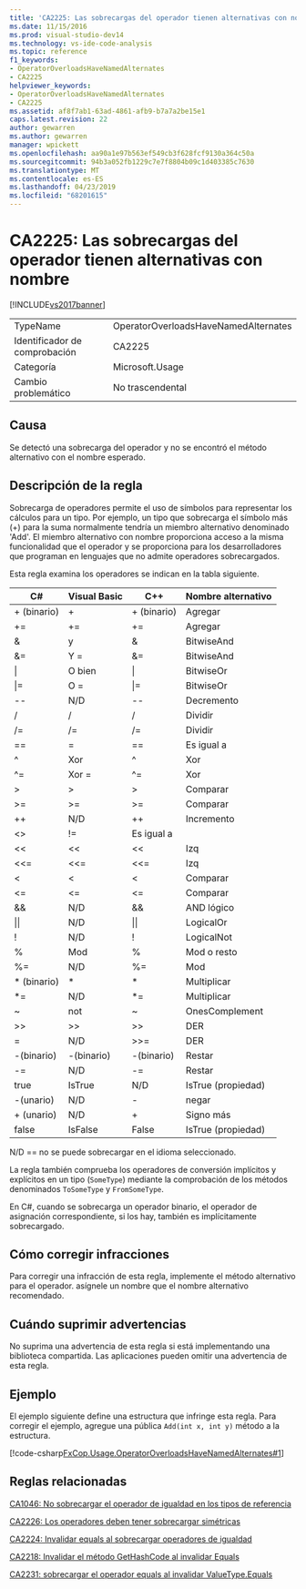 ```yaml
---
title: 'CA2225: Las sobrecargas del operador tienen alternativas con nombre | Documentos de Microsoft'
ms.date: 11/15/2016
ms.prod: visual-studio-dev14
ms.technology: vs-ide-code-analysis
ms.topic: reference
f1_keywords:
- OperatorOverloadsHaveNamedAlternates
- CA2225
helpviewer_keywords:
- OperatorOverloadsHaveNamedAlternates
- CA2225
ms.assetid: af8f7ab1-63ad-4861-afb9-b7a7a2be15e1
caps.latest.revision: 22
author: gewarren
ms.author: gewarren
manager: wpickett
ms.openlocfilehash: aa90a1e97b563ef549cb3f628fcf9130a364c50a
ms.sourcegitcommit: 94b3a052fb1229c7e7f8804b09c1d403385c7630
ms.translationtype: MT
ms.contentlocale: es-ES
ms.lasthandoff: 04/23/2019
ms.locfileid: "68201615"
---
```

# <a name="ca2225-operator-overloads-have-named-alternates"></a>CA2225: Las sobrecargas del operador tienen alternativas con nombre
[!INCLUDE[vs2017banner](../includes/vs2017banner.md)]

|||
|-|-|
|TypeName|OperatorOverloadsHaveNamedAlternates|
|Identificador de comprobación|CA2225|
|Categoría|Microsoft.Usage|
|Cambio problemático|No trascendental|

## <a name="cause"></a>Causa
 Se detectó una sobrecarga del operador y no se encontró el método alternativo con el nombre esperado.

## <a name="rule-description"></a>Descripción de la regla
 Sobrecarga de operadores permite el uso de símbolos para representar los cálculos para un tipo. Por ejemplo, un tipo que sobrecarga el símbolo más (+) para la suma normalmente tendría un miembro alternativo denominado 'Add'. El miembro alternativo con nombre proporciona acceso a la misma funcionalidad que el operador y se proporciona para los desarrolladores que programan en lenguajes que no admite operadores sobrecargados.

 Esta regla examina los operadores se indican en la tabla siguiente.

|C#|Visual Basic|C++|Nombre alternativo|
|---------|------------------|-----------|--------------------|
|+ (binario)|+|+ (binario)|Agregar|
|+=|+=|+=|Agregar|
|&|y|&|BitwiseAnd|
|&=|Y =|&=|BitwiseAnd|
|&#124;|O bien|&#124;|BitwiseOr|
|&#124;=|O =|&#124;=|BitwiseOr|
|--|N/D|--|Decremento|
|/|/|/|Dividir|
|/=|/=|/=|Dividir|
|==|=|==|Es igual a|
|^|Xor|^|Xor|
|^=|Xor =|^=|Xor|
|>|>|>|Comparar|
|>=|>=|>=|Comparar|
|++|N/D|++|Incremento|
|<>|!=|Es igual a|
|<<|<<|<<|Izq|
|<<=|<<=|<<=|Izq|
|<|<|<|Comparar|
|<=|<=|\<=|Comparar|
|&&|N/D|&&|AND lógico|
|&#124;&#124;|N/D|&#124;&#124;|LogicalOr|
|!|N/D|!|LogicalNot|
|%|Mod|%|Mod o resto|
|%=|N/D|%=|Mod|
|* (binario)|*|*|Multiplicar|
|*=|N/D|*=|Multiplicar|
|~|not|~|OnesComplement|
|>>|>>|>>|DER|
=|N/D|>>=|DER|
|-(binario)|-(binario)|-(binario)|Restar|
|-=|N/D|-=|Restar|
|true|IsTrue|N/D|IsTrue (propiedad)|
|-(unario)|N/D|-|negar|
|+ (unario)|N/D|+|Signo más|
|false|IsFalse|False|IsTrue (propiedad)|

 N/D == no se puede sobrecargar en el idioma seleccionado.

 La regla también comprueba los operadores de conversión implícitos y explícitos en un tipo (`SomeType`) mediante la comprobación de los métodos denominados `ToSomeType` y `FromSomeType`.

 En C#, cuando se sobrecarga un operador binario, el operador de asignación correspondiente, si los hay, también es implícitamente sobrecargado.

## <a name="how-to-fix-violations"></a>Cómo corregir infracciones
 Para corregir una infracción de esta regla, implemente el método alternativo para el operador. asígnele un nombre que el nombre alternativo recomendado.

## <a name="when-to-suppress-warnings"></a>Cuándo suprimir advertencias
 No suprima una advertencia de esta regla si está implementando una biblioteca compartida. Las aplicaciones pueden omitir una advertencia de esta regla.

## <a name="example"></a>Ejemplo
 El ejemplo siguiente define una estructura que infringe esta regla. Para corregir el ejemplo, agregue una pública `Add(int x, int y)` método a la estructura.

 [!code-csharp[FxCop.Usage.OperatorOverloadsHaveNamedAlternates#1](../snippets/csharp/VS_Snippets_CodeAnalysis/FxCop.Usage.OperatorOverloadsHaveNamedAlternates/cs/FxCop.Usage.OperatorOverloadsHaveNamedAlternates.cs#1)]

## <a name="related-rules"></a>Reglas relacionadas
 [CA1046: No sobrecargar el operador de igualdad en los tipos de referencia](../code-quality/ca1046-do-not-overload-operator-equals-on-reference-types.md)

 [CA2226: Los operadores deben tener sobrecargar simétricas](../code-quality/ca2226-operators-should-have-symmetrical-overloads.md)

 [CA2224: Invalidar equals al sobrecargar operadores de igualdad](../code-quality/ca2224-override-equals-on-overloading-operator-equals.md)

 [CA2218: Invalidar el método GetHashCode al invalidar Equals](../code-quality/ca2218-override-gethashcode-on-overriding-equals.md)

 [CA2231: sobrecargar el operador equals al invalidar ValueType.Equals](../code-quality/ca2231-overload-operator-equals-on-overriding-valuetype-equals.md)
